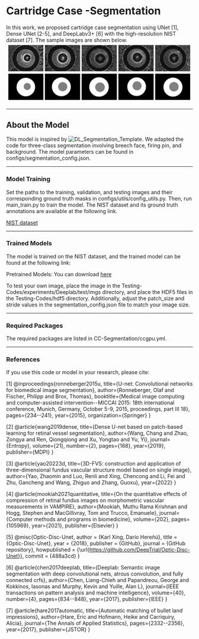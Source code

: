 # Cartridge Case -Segmentation
In this work, we proposed cartridge case segmentation using UNet [1], Dense UNet [2-5], and DeepLabv3+ [6] with the high-resolution NIST dataset [7]. The sample images are shown below.
![Example Output](github-imgs.png)

---

## About the Model
This model is inspired by ![DL_Segmentation_Template](https://github.com/DeepTrial/DL_Segmention_Template). We adapted the code for three-class segmentation involving breech face, firing pin, and background. The model parameters can be found in configs/segmentation_config.json.

---

### Model Training

Set the paths to the training, validation, and testing images and their corresponding ground truth masks in configs/utils/config_utils.py.
Then, run main_train.py to train the model.
The NIST dataset and its ground truth annotations are available at the following link.

[NIST dataset](https://discovery.dundee.ac.uk/en/datasets/segmentation-masks-for-breech-and-firing-pin-areas-for-a-nist-dat)

---

### Trained Models

The model is trained on the NIST dataset, and the trained model can be found at the following link:

Pretrained Models: You can download [here](https://drive.google.com/drive/folders/1EyY8MzM3SpOniKnLYAbc9dTJpu1wIDCU?usp=sharing)

To test your own image, place the image in the Testing-Codes/experiments/Deeplab/test/imgs directory, and place the HDF5 files in the Testing-Codes/hdf5 directory. Additionally, adjust the patch_size and stride values in the segmentation_config.json file to match your image size.

---

### Required Packages

The required packages are listed in CC-Segmentation/ccgpu.yml.

---

### References

If you use this code or model in your research, please cite:

[1] @inproceedings{ronneberger2015u,
  title={U-net: Convolutional networks for biomedical image segmentation},
  author={Ronneberger, Olaf and Fischer, Philipp and Brox, Thomas},
  booktitle={Medical image computing and computer-assisted intervention--MICCAI 2015: 18th international conference, Munich, Germany, October 5-9, 2015, proceedings, part III 18},
  pages={234--241},
  year={2015},
  organization={Springer}
}

[2] @article{wang2019dense,
  title={Dense U-net based on patch-based learning for retinal vessel segmentation},
  author={Wang, Chang and Zhao, Zongya and Ren, Qiongqiong and Xu, Yongtao and Yu, Yi},
  journal={Entropy},
  volume={21},
  number={2},
  pages={168},
  year={2019},
  publisher={MDPI}
}

[3] @article{yao20223d,
  title={3D-FVS: construction and application of three-dimensional fundus vascular structure model based on single image},
  author={Yao, Zhaomin and Luo, Renli and Xing, Chencong and Li, Fei and Zhu, Gancheng and Wang, Zhiguo and Zhang, Guoxu},
  year={2022}
}

[4] @article{mookiah2021quantitative,
  title={On the quantitative effects of compression of retinal fundus images on morphometric vascular measurements in VAMPIRE},
  author={Mookiah, Muthu Rama Krishnan and Hogg, Stephen and MacGillivray, Tom and Trucco, Emanuele},
  journal={Computer methods and programs in biomedicine},
  volume={202},
  pages={105969},
  year={2021},
  publisher={Elsevier}
}

[5] @misc{Optic-Disc-Unet, 
  author = {Karl Xing, Darío Hereñú}, 
  title = {Optic-Disc-Unet}, 
  year = {2018}, 
  publisher = {GitHub}, 
  journal = {GitHub repository}, 
  howpublished = {\url{https://github.com/DeepTrial/Optic-Disc-Unet}}, 
  commit = {488a3cd} 
} 

[6] @article{chen2017deeplab,
  title={Deeplab: Semantic image segmentation with deep convolutional nets, atrous convolution, and fully connected crfs},
  author={Chen, Liang-Chieh and Papandreou, George and Kokkinos, Iasonas and Murphy, Kevin and Yuille, Alan L},
  journal={IEEE transactions on pattern analysis and machine intelligence},
  volume={40},
  number={4},
  pages={834--848},
  year={2017},
  publisher={IEEE}
}

[7] @article{hare2017automatic,
  title={Automatic matching of bullet land impressions},
  author={Hare, Eric and Hofmann, Heike and Carriquiry, Alicia},
  journal={The Annals of Applied Statistics},
  pages={2332--2356},
  year={2017},
  publisher={JSTOR}
}




